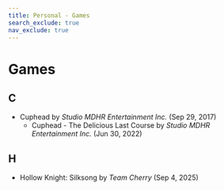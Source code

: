 ```yaml
---
title: Personal - Games
search_exclude: true
nav_exclude: true
---
```


# Games

## C

-   Cuphead by _Studio MDHR Entertainment Inc._ (Sep 29, 2017)
    -   Cuphead - The Delicious Last Course by _Studio MDHR Entertainment Inc._ (Jun 30, 2022)

## H

-   Hollow Knight: Silksong by _Team Cherry_ (Sep 4, 2025)
